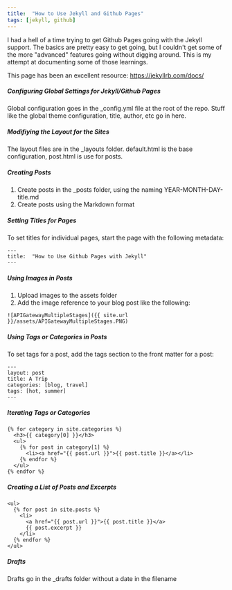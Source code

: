 ```yaml
---
title:  "How to Use Jekyll and Github Pages"
tags: [jekyll, github]
---
```


I had a hell of a time trying to get Github Pages going with the Jekyll support. The basics are pretty easy to get going, but I couldn't get some of the more "advanced" features going without digging around. This is my attempt at documenting some of those learnings.

This page has been an excellent resource: https://jekyllrb.com/docs/

##### Configuring Global Settings for Jekyll/Github Pages
Global configuration goes in the _config.yml file at the root of the repo. Stuff like the global theme configuration, title, author, etc go in here.

##### Modifiying the Layout for the Sites
The layout files are in the _layouts folder. default.html is the base configuration, post.html is use for posts.

##### Creating Posts
1. Create posts in the _posts folder, using the naming YEAR-MONTH-DAY-title.md
2. Create posts using the Markdown format

##### Setting Titles for Pages
To set titles for individual pages, start the page with the following metadata:
```
---
title:  "How to Use Github Pages with Jekyll"
---
```

##### Using Images in Posts
1. Upload images to the assets folder
2. Add the image reference to your blog post like the following:
```
![APIGatewayMultipleStages]({{ site.url }}/assets/APIGatewayMultipleStages.PNG)
```

##### Using Tags or Categories in Posts
To set tags for a post, add the tags section to the front matter for a post:
```
---
layout: post
title: A Trip
categories: [blog, travel]
tags: [hot, summer]
---
```

##### Iterating Tags or Categories
```
{% for category in site.categories %}
  <h3>{{ category[0] }}</h3>
  <ul>
    {% for post in category[1] %}
      <li><a href="{{ post.url }}">{{ post.title }}</a></li>
    {% endfor %}
  </ul>
{% endfor %}
```

##### Creating a List of Posts and Excerpts
```
<ul>
  {% for post in site.posts %}
    <li>
      <a href="{{ post.url }}">{{ post.title }}</a>
      {{ post.excerpt }}
    </li>
  {% endfor %}
</ul>
```

##### Drafts
Drafts go in the _drafts folder without a date in the filename
